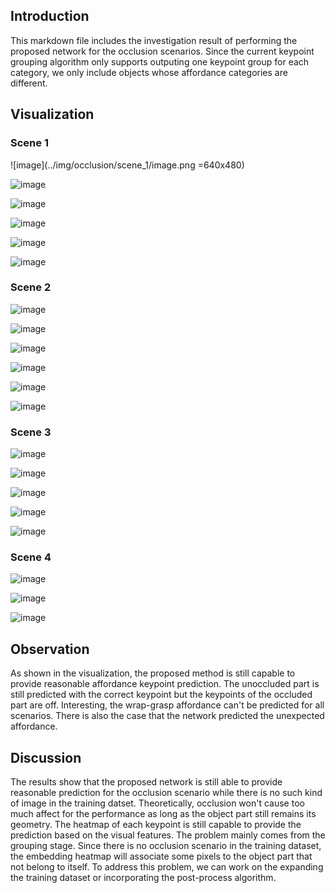 ## Introduction
This markdown file includes the investigation result of performing the proposed network for the occlusion scenarios. Since the current keypoint grouping algorithm only supports outputing one keypoint group for each category, we only include objects whose affordance categories are different. 

## Visualization

### Scene 1

![image](../img/occlusion/scene_1/image.png =640x480)

![image](../img/occlusion/scene_1/mask.png)

![image](../img/occlusion/scene_1/0_kp.png)

![image](../img/occlusion/scene_1/2_kp.png)

![image](../img/occlusion/scene_1/3_kp.png)

![image](../img/occlusion/scene_1/4_kp.png)

### Scene 2

![image](../img/occlusion/scene_2/image.png)

![image](../img/occlusion/scene_2/mask.png)

![image](../img/occlusion/scene_2/0_kp.png)

![image](../img/occlusion/scene_2/2_kp.png)

![image](../img/occlusion/scene_2/3_kp.png)

![image](../img/occlusion/scene_2/5_kp.png)

### Scene 3

![image](../img/occlusion/scene_3/image.png)

![image](../img/occlusion/scene_3/mask.png)

![image](../img/occlusion/scene_3/0_kp.png)

![image](../img/occlusion/scene_3/1_kp.png)

![image](../img/occlusion/scene_3/3_kp.png)

### Scene 4

![image](../img/occlusion/scene_4/image.png)

![image](../img/occlusion/scene_4/mask.png)

![image](../img/occlusion/scene_4/0_kp.png)


## Observation
As shown in the visualization,  the proposed method is still capable to provide reasonable affordance keypoint prediction. The unoccluded part is still predicted with the correct keypoint but the keypoints of the occluded part are off. Interesting, the wrap-grasp affordance can't be predicted for all scenarios. There is also the case that the network predicted the unexpected affordance. 

## Discussion
The results show that the proposed network is still able to provide reasonable prediction for the occlusion scenario while there is no such kind of image in the training datset. 
Theoretically, occlusion won't cause too much affect for the performance as long as the object part still remains its geometry. The heatmap of each keypoint is still capable to 
provide the prediction based on the visual features. The problem mainly comes from the grouping stage. Since there is no occlusion scenario in the training dataset, the embedding heatmap will associate some pixels to the object part that not belong to itself. To address this problem, we can work on the expanding the training dataset or incorporating the post-process algorithm. 

